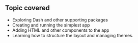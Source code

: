 ## Topic covered

- Exploring Dash and other supporting packages
- Creating and running the simplest app
- Adding HTML and other components to the app
- Learning how to structure the layout and managing themes.


